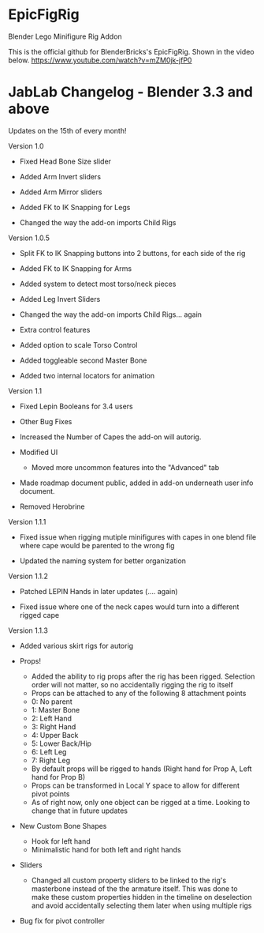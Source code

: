 # EpicFigRig
Blender Lego Minifigure Rig Addon

This is the official github for BlenderBricks's EpicFigRig. Shown in the video below. https://www.youtube.com/watch?v=mZM0jk-jfP0

# JabLab Changelog - Blender 3.3 and above

Updates on the 15th of every month!

Version 1.0

- Fixed Head Bone Size slider

- Added Arm Invert sliders

- Added Arm Mirror sliders

- Added FK to IK Snapping for Legs

- Changed the way the add-on imports Child Rigs

Version 1.0.5

- Split FK to IK Snapping buttons into 2 buttons, for each side of the rig

- Added FK to IK Snapping for Arms

- Added system to detect most torso/neck pieces

- Added Leg Invert Sliders

- Changed the way the add-on imports Child Rigs... again

- Extra control features

- Added option to scale Torso Control

- Added toggleable second Master Bone

- Added two internal locators for animation

Version 1.1

- Fixed Lepin Booleans for 3.4 users

- Other Bug Fixes

- Increased the Number of Capes the add-on will autorig.

- Modified UI
    - Moved more uncommon features into the "Advanced" tab
	 
- Made roadmap document public, added in add-on underneath user info document. 

- Removed Herobrine

Version 1.1.1

- Fixed issue when rigging mutiple minifigures with capes in one blend file where cape would be parented to the wrong fig

- Updated the naming system for better organization

Version 1.1.2

- Patched LEPIN Hands in later updates (.... again)

- Fixed issue where one of the neck capes would turn into a different rigged cape

Version 1.1.3

- Added various skirt rigs for autorig

- Props!
    - Added the ability to rig props after the rig has been rigged. Selection order will not matter, so no accidentally rigging the rig to itself
    - Props can be attached to any of the following 8 attachment points
    - 0: No parent
    - 1: Master Bone
    - 2: Left Hand
    - 3: Right Hand
    - 4: Upper Back
    - 5: Lower Back/Hip
    - 6: Left Leg
    - 7: Right Leg
    - By default props will be rigged to hands (Right hand for Prop A, Left hand for Prop B)
    - Props can be transformed in Local Y space to allow for different pivot points
    - As of right now, only one object can be rigged at a time. Looking to change that in future updates

- New Custom Bone Shapes
    - Hook for left hand
    - Minimalistic hand for both left and right hands

- Sliders
    - Changed all custom property sliders to be linked to the rig's masterbone instead of the the armature itself. This was done to make these custom properties hidden in the timeline on deselection and avoid accidentally selecting them later when using multiple rigs

- Bug fix for pivot controller
